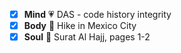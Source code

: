 - [x] **Mind** :heartpulse: DAS - code history integrity 
- [x] **Body** :dancer: Hike in Mexico City
- [x] **Soul** :pray: Surat Al Hajj, pages 1-2
